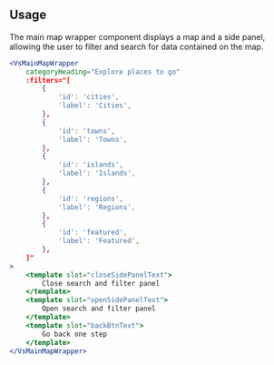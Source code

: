 ## Usage
The main map wrapper component displays a map and a side panel, allowing the
user to filter and search for data contained on the map.

```jsx
<VsMainMapWrapper
    categoryHeading="Explore places to go"
    :filters="[
        {
            'id': 'cities',
            'label': 'Cities',
        },
        {
            'id': 'towns',
            'label': 'Towns',
        },
        {
            'id': 'islands',
            'label': 'Islands',
        },
        {
            'id': 'regions',
            'label': 'Regions',
        },
        {
            'id': 'featured',
            'label': 'Featured',
        },
    ]"
>
    <template slot="closeSidePanelText">
        Close search and filter panel
    </template>
    <template slot="openSidePanelText">
        Open search and filter panel
    </template>
    <template slot="backBtnText">
        Go back one step
    </template>
</VsMainMapWrapper>
```